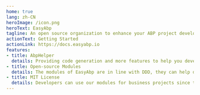 ```yaml
---
home: true
lang: zh-CN
heroImage: /icon.png
heroText: EasyAbp
tagline: An open source organization to enhance your ABP project development efficiency.
actionText: Getting Started
actionLink: https://docs.easyabp.io
features:
- title: AbpHelper
  details: Providing code generation and more features to help you develop applications and modules with the ABP framework.
- title: Open-source Modules
  details: The modules of EasyAbp are in line with DDD, they can help developers to build applications with the best practice.
- title: MIT License
  details: Developers can use our modules for business projects since the modules are released under the MIT license.
---
```

